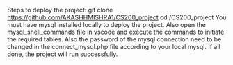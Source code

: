 Steps to deploy the project:
git clone https://github.com/AKASHHMISHRA1/CS200_project
cd /CS200_project
You must have mysql installed locally to deploy the project.
Also open the mysql_shell_commands file in vscode and execute the commands to initiate the required tables.
Also the password of the mysql connection need to be changed in the connect_mysql.php file according to your local mysql.
If all done, the project will run successfully.
